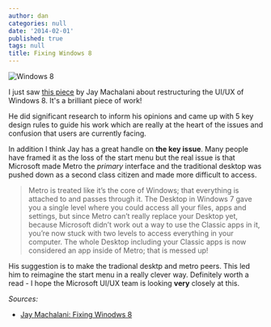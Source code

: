 ```yaml
---
author: dan
categories: null
date: '2014-02-01'
published: true
tags: null
title: Fixing Windows 8
---
```


![Windows 8](/img/windows8.jpg)

I just saw [this piece](http://jaymachalani.com/blog/2013/12/12/fixing-windows-8) by Jay Machalani about restructuring the UI/UX of Windows 8.  It's a brilliant piece of work!

He did significant research to inform his opinions and came up with 5 key design rules to guide his work which are really at the heart of the issues and confusion that users are currently facing.
<!--more-->
In addition I think Jay has a great handle on **the key issue**.  Many people have framed it as the loss of the start menu but the real issue is that Microsoft made Metro the _primary_ interface and the traditional desktop was pushed down as a second class citizen and made more difficult to access.

> Metro is treated like it’s the core of Windows; that everything is attached to and passes through it. The Desktop in Windows 7 gave you a single level where you could access all your files, apps and settings, but since Metro can’t really replace your Desktop yet, because Microsoft didn’t work out a way to use the Classic apps in it, you’re now stuck with two levels to access everything in your computer. The whole Desktop including your Classic apps is now considered an app inside of Metro; that is messed up!

His suggestion is to make the tradional desktp and metro peers.  This led him to reimagine the start menu in a really clever way.  Definitely worth a read - I hope the Microsoft UI/UX team is looking **very** closely at this.  

_Sources:_

* [Jay Machalani: Fixing Winodws 8](http://jaymachalani.com/blog/2013/12/12/fixing-windows-8)
